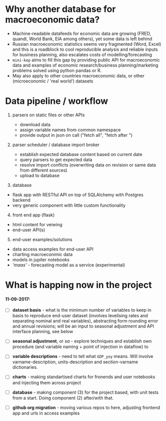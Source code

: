 Why another database for macroeconomic data?
============================================

- Machine-readable datafeeds for economic data are growing (FRED, quandl, World Bank, EIA among others), yet some data is left behind
- Russian macroeconomic statistics seems very fragmented (Word, Excel) and this is a roadblock to cool reproducible analysis and reliable inputs for business planning, also escalates costs of modelling/forecasting      
- ```mini-kep``` aims to fill this gap by providing public API for macroeconomic data and examples of economic research/business planning/marketing problems solved using python pandas or R.
- May also apply to other countries macroeconomic data, or other (microeconomic / 'real world') datasets 

Data pipeline / workflow 
========================

1. parsers on static files or other APIs
   - download data
   - assign variable names from common namespace 
   - provide output in json on call ("fetch all", "fetch after <date>")   

2. parser scheduler / database import broker
   - establish expected database content based on current date 
   - query parsers to get expected data 
   - resolve import conflicts (overwriting data on revision or same data from different sources)
   - upload to database

3. database 
  - flask app with RESTful API on top of SQLAlchemy with Postgres backend 
  - very generic component with little custom functionality

4. front end app (flask)
  - html content for veiwing
  - end-user API(s)

5. end-user examples/solutions
  - data access examples for end-user API
  - charting macroeconimic data
  - models in jupiter notebooks
  - *'maas'* - forecasting model as a service (experimental)


What is happing now in the project
==================================

#### 11-09-2017:

- [ ] **dataset basis** - what is the minimum number of variables to keep in basis to reproduce end-user dataset (involves levelising rates and separating nominal and real variables), abstracting form rounding error and annual revisions; will be an input to seasonal adjustment and API interface planning, see below

- [ ] **seasonal adjustment**, or *sa* - explore techniques and establish own procedure (and variable naming + point of injection in dataflow) to 

- [ ] **variable descriptions** - need to tell what ```GDP_yoy``` means. Will involve varname-description, units-description and section-varname dictionaries. 

- [ ] **charts** - making standartised charts for fronends and user notebooks and injecting them across project

- [ ] **database** - making component (3) for the project based, with unit tests from a start. Doing component (2) after/with that. 

- [ ] **github org migration** - moving various repos to here, adjusting frontend app and urls in access examples


